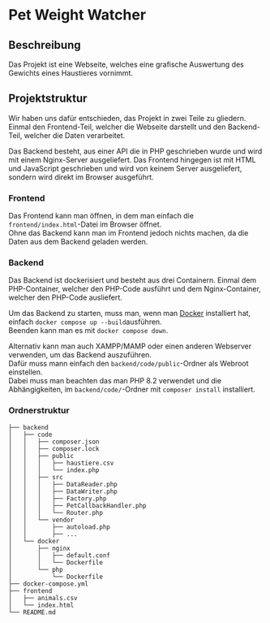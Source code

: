 # Pet Weight Watcher

## Beschreibung

Das Projekt ist eine Webseite, welches eine grafische Auswertung des Gewichts eines Haustieres vornimmt.

## Projektstruktur

Wir haben uns dafür entschieden, das Projekt in zwei Teile zu gliedern.
Einmal den Frontend-Teil, welcher die Webseite darstellt und den Backend-Teil, welcher die Daten verarbeitet.

Das Backend besteht, aus einer API die in PHP geschrieben wurde und wird mit einem Nginx-Server ausgeliefert.
Das Frontend hingegen ist mit HTML und JavaScript geschrieben und wird von keinem Server ausgeliefert, sondern wird direkt im Browser ausgeführt.

### Frontend
Das Frontend kann man öffnen, in dem man einfach die `frontend/index.html`-Datei im Browser öffnet.  
Ohne das Backend kann man im Frontend jedoch nichts machen, da die Daten aus dem Backend geladen werden.

### Backend
Das Backend ist dockerisiert und besteht aus drei Containern.
Einmal dem PHP-Container, welcher den PHP-Code ausführt und dem Nginx-Container, welcher den PHP-Code ausliefert.

Um das Backend zu starten, muss man, wenn man [Docker](https://www.docker.com/get-started/) installiert hat, einfach `docker compose up --build`ausführen.   
Beenden kann man es mit `docker compose down`.  

Alternativ kann man auch XAMPP/MAMP oder einen anderen Webserver verwenden, um das Backend auszuführen.  
Dafür muss mann einfach den `backend/code/public`-Ordner als Webroot einstellen.  
Dabei muss man beachten das man PHP 8.2 verwendet und die Abhängigkeiten, im `backend/code/`-Ordner mit `composer install` installiert.


### Ordnerstruktur
```
├── backend
│   ├── code
│   │   ├── composer.json
│   │   ├── composer.lock
│   │   ├── public
│   │   │   ├── haustiere.csv
│   │   │   └── index.php
│   │   ├── src
│   │   │   ├── DataReader.php
│   │   │   ├── DataWriter.php
│   │   │   ├── Factory.php
│   │   │   ├── PetCallbackHandler.php
│   │   │   └── Router.php
│   │   └── vendor
│   │       ├── autoload.php
│   │       ├── ...
│   └── docker
│       ├── nginx
│       │   ├── default.conf
│       │   └── Dockerfile
│       └── php
│           └── Dockerfile
├── docker-compose.yml
├── frontend
│   ├── animals.csv
│   └── index.html
└── README.md
```